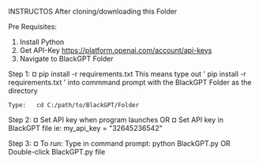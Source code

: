 INSTRUCTOS
After cloning/downloading this Folder

Pre Requisites: 
1) Install Python
2) Get API-Key https://platform.openai.com/account/api-keys
3) Navigate to BlackGPT Folder

Step 1:
¤ pip install -r requirements.txt
  This means type out ' pip install -r requirements.txt ' into commmand prompt 
    with the BlackGPT Folder as the directory
    
    Type:   cd C:/path/to/BlackGPT/Folder
 

Step 2:
¤ Set API key when program launches
            OR
¤ Set API key in BlackGPT file 
  ie: my_api_key = "32645236542"
  
Step 3:
¤ To run:
  Type in command prompt:  python BlackGPT.py
                OR
  Double-click BlackGPT.py file
  
